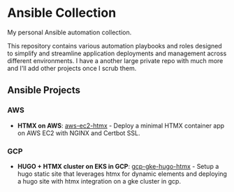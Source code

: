 # Ansible Collection

My personal Ansible automation collection.

This repository contains various automation playbooks and roles designed to simplify and streamline application deployments and management across different environments. I have a another large private repo with much more and I'll add other projects once I scrub them.

## Ansible Projects

### AWS
- **HTMX on AWS**: [aws-ec2-htmx](https://github.com/mkonji008/ansible-collection/tree/aws-ec2-htmx) - Deploy a minimal HTMX container app on AWS EC2 with NGINX and Certbot SSL.

### GCP

- **HUGO + HTMX cluster on EKS in GCP**: [gcp-gke-hugo-htmx](https://github.com/mkonji008/ansible-collection/tree/gcp-gke-hugo-htmx) - Setup a hugo static site that leverages htmx for dynamic elements and deploying a hugo site with htmx integration on a gke cluster in gcp.

